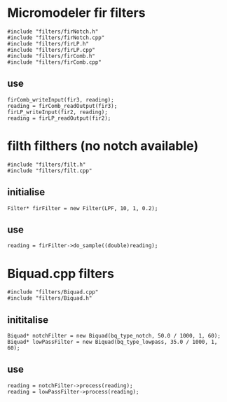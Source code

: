 # Micromodeler fir filters
    #include "filters/firNotch.h"
    #include "filters/firNotch.cpp"
    #include "filters/firLP.h"
    #include "filters/firLP.cpp"
    #include "filters/firComb.h"
    #include "filters/firComb.cpp"
## use
    firComb_writeInput(fir3, reading);
    reading = firComb_readOutput(fir3);
    firLP_writeInput(fir2, reading);
    reading = firLP_readOutput(fir2);
# filth filthers (no notch available)
    #include "filters/filt.h"
    #include "filters/filt.cpp"
## initialise
    Filter* firFilter = new Filter(LPF, 10, 1, 0.2);
## use
    reading = firFilter->do_sample((double)reading);
# Biquad.cpp filters
    #include "filters/Biquad.cpp"
    #include "filters/Biquad.h"
## inititalise
    Biquad* notchFilter = new Biquad(bq_type_notch, 50.0 / 1000, 1, 60);
    Biquad* lowPassFilter = new Biquad(bq_type_lowpass, 35.0 / 1000, 1, 60);

## use
    reading = notchFilter->process(reading);
    reading = lowPassFilter->process(reading);

